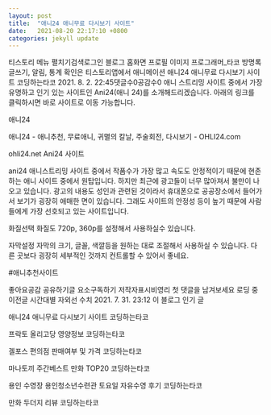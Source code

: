 ```yaml
---
layout: post
title:  "애니24 애니무료 다시보기 사이트"
date:   2021-08-20 22:17:10 +0800
categories: jekyll update
---
```

티스토리 메뉴 펼치기검색로그인
블로그 홈화면
프로필 이미지
프로그래머_타코
방명록
글쓰기, 알림, 통계 확인은 티스토리앱에서
애니메이션
애니24 애니무료 다시보기 사이트
코딩하는타코
2021. 8. 2. 22:45댓글수0공감수0
애니 스트리밍 사이트 중에서 가장 유명하고 인기 있는 사이트인 Ani24(애니 24)를 소개해드리겠습니다. 아래의 링크를 클릭하시면 바로 사이트로 이동 가능합니다. 

 
애니24

애니24 - 애니추천, 무료애니, 귀멸의 칼날, 주술회전, 다시보기 - OHLI24.com

ohli24.net
Ani24 사이트

ani24
애니스트리밍 사이트 중에서 작품수가 가장 많고 속도도 안정적이기 때문에 현존하는 애니 사이트 중에서 원탑입니다. 하지만 최근에 광고들이 너무 많아져서 불만이 나오고 있습니다. 광고의 내용도 성인과 관련된 것이라서 휴대폰으로 공공장소에서 들어가서 보기가 굉장히 애매한 면이 있습니다. 그래도 사이트의 안정성 등이 높기 때문에 사람들에게 가장 선호되고 있는 사이트입니다. 


화질선택
화질도 720p, 360p를 설정해서 사용하실수 있습니다. 


자막설정
자막의 크기, 글꼴, 색깔등을 원하는 대로 조절해서 사용하실 수 있습니다. 다른 곳보다 굉장히 세부적인 것까지 컨트롤할 수 있어서 좋네요.

#애니추천사이트

좋아요공감
공유하기글 요소구독하기
저작자표시비영리
첫 댓글을 남겨보세요
로딩 중
이전글
시간대별 자외선 수치
2021. 7. 31. 23:12
이 블로그 인기 글

애니24 애니무료 다시보기 사이트
코딩하는타코

프락토 올리고당 영양정보
코딩하는타코

겔포스 편의점 판매여부 및 가격
코딩하는타코

마나토끼 주간베스트 만화 TOP20
코딩하는타코

용인 수영장 용인청소년수련관 토요일 자유수영 후기
코딩하는타코

만화 두더지 리뷰
코딩하는타코